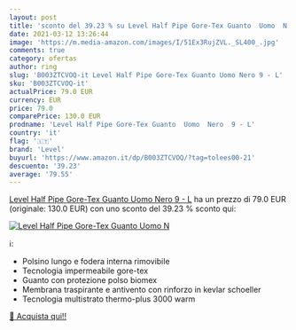 ```yaml
---
layout: post
title: 'sconto del 39.23 % su Level Half Pipe Gore-Tex Guanto  Uomo  N  '
date: 2021-03-12 13:26:44
image: 'https://m.media-amazon.com/images/I/51Ex3RujZVL._SL400_.jpg'
comments: true
category: ofertas
author: ring
slug: 'B003ZTCVOQ-it Level Half Pipe Gore-Tex Guanto Uomo Nero 9 - L'
sku: 'B003ZTCVOQ-it'
actualPrice: 79.0 EUR
currency: EUR
price: 79.0
comparePrice: 130.0 EUR
prodname: 'Level Half Pipe Gore-Tex Guanto  Uomo  Nero  9 - L'
country: 'it'
flag: '🇮🇹'
brand: 'Level'
buyurl: 'https://www.amazon.it/dp/B003ZTCVOQ/?tag=tolees00-21'
descuento: '39.23'
average: '79.55'
---
```


[Level Half Pipe Gore-Tex Guanto  Uomo  Nero  9 - L](https://www.amazon.it/dp/B003ZTCVOQ/?tag=tolees00-21) ha un prezzo di 79.0 EUR (originale: 130.0 EUR) con uno sconto del 39.23 % sconto qui:

[![Level Half Pipe Gore-Tex Guanto  Uomo  N](https://m.media-amazon.com/images/I/51Ex3RujZVL._SL400_.jpg)](https://www.amazon.it/dp/B003ZTCVOQ/?tag=tolees00-21)

ℹ️:

- Polsino lungo e fodera interna rimovibile
- Tecnologia impermeabile gore-tex
- Guanto con protezione polso biomex
- Membrana traspirante e antivento con rinforzo in kevlar schoeller
- Tecnologia multistrato thermo-plus 3000 warm

[🛒 Acquista qui!!](https://www.amazon.it/dp/B003ZTCVOQ/?tag=tolees00-21)
